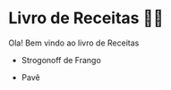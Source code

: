 # Livro de Receitas :man_cook:

Ola! Bem vindo ao livro de Receitas

* Strogonoff de Frango

* Pavê

  

